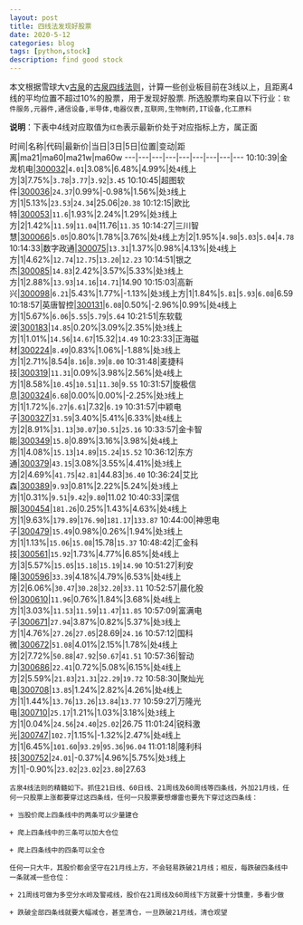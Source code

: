 ```yaml
---
layout: post
title: 四线法发现好股票
date: 2020-5-12
categories: blog
tags: [python,stock]
description: find good stock
---
```



本文根据雪球大v[古泉](https://xueqiu.com/u/7148646888)的[古泉四线法则](https://xueqiu.com/7148646888/130498192)，计算一些创业板目前在3线以上，且距离4线的平均位置不超过10%的股票，用于发现好股票.
所选股票均来自以下行业：`软件服务,元器件,通信设备,半导体,电器仪表,互联网,生物制药,IT设备,化工原料`

**说明**：下表中4线对应取值为`红色`表示最新价处于对应指标上方，属正面


时间|名称|代码|最新价|当日|3日|5日|位置|变动|距离|ma21|ma60|ma21w|ma60w
---|---|---|---|---|---|---|---|---
10:10:39|金龙机电|[300032](https://xueqiu.com/S/SZ300032)|`4.01`|3.08%|6.48%|4.99%|处`4`线上方|3|7.75%|`3.78`|`3.77`|`3.92`|`3.45`
10:10:45|超图软件|[300036](https://xueqiu.com/S/SZ300036)|`24.37`|0.99%|-0.98%|1.56%|处`3`线上方|1|5.13%|`23.53`|`24.34`|25.06|`20.38`
10:12:15|欧比特|[300053](https://xueqiu.com/S/SZ300053)|`11.6`|1.93%|2.24%|1.29%|处`3`线上方|2|1.42%|`11.59`|`11.04`|11.76|`11.35`
10:14:27|三川智慧|[300066](https://xueqiu.com/S/SZ300066)|`5.05`|0.80%|1.78%|3.76%|处`4`线上方|2|1.95%|`4.98`|`5.03`|`5.04`|`4.78`
10:14:33|数字政通|[300075](https://xueqiu.com/S/SZ300075)|`13.31`|1.37%|0.98%|4.13%|处`4`线上方|1|4.62%|`12.74`|`12.75`|`13.20`|`12.23`
10:14:51|银之杰|[300085](https://xueqiu.com/S/SZ300085)|`14.83`|2.42%|3.57%|5.33%|处`3`线上方|1|2.88%|`13.93`|`14.16`|`14.71`|14.90
10:15:03|高新兴|[300098](https://xueqiu.com/S/SZ300098)|`6.21`|5.43%|1.77%|-1.13%|处`3`线上方|1|1.84%|`5.81`|`5.93`|`6.08`|6.59
10:18:57|英唐智控|[300131](https://xueqiu.com/S/SZ300131)|`6.08`|0.50%|-2.96%|0.99%|处`4`线上方|1|5.67%|`6.06`|`5.55`|`5.79`|`5.64`
10:21:51|东软载波|[300183](https://xueqiu.com/S/SZ300183)|`14.85`|0.20%|3.09%|2.35%|处`3`线上方|1|1.01%|`14.56`|`14.67`|15.32|`14.49`
10:23:33|正海磁材|[300224](https://xueqiu.com/S/SZ300224)|`8.49`|0.83%|1.06%|-1.88%|处`3`线上方|1|2.71%|8.54|`8.16`|`8.39`|`8.00`
10:31:48|麦捷科技|[300319](https://xueqiu.com/S/SZ300319)|`11.31`|0.09%|3.98%|2.56%|处`4`线上方|1|8.58%|`10.45`|`10.51`|`11.30`|`9.55`
10:31:57|旋极信息|[300324](https://xueqiu.com/S/SZ300324)|`6.68`|0.00%|0.00%|-2.25%|处`3`线上方|1|1.72%|`6.27`|`6.61`|7.32|`6.19`
10:31:57|中颖电子|[300327](https://xueqiu.com/S/SZ300327)|`31.59`|3.40%|5.41%|6.33%|处`4`线上方|2|8.91%|`31.13`|`30.07`|`30.51`|`25.16`
10:33:57|金卡智能|[300349](https://xueqiu.com/S/SZ300349)|`15.8`|0.89%|3.16%|3.98%|处`4`线上方|1|4.08%|`15.13`|`14.89`|`15.24`|`15.52`
10:36:12|东方通|[300379](https://xueqiu.com/S/SZ300379)|`43.15`|3.08%|3.55%|4.41%|处`3`线上方|2|4.69%|`41.75`|`42.81`|44.83|`36.40`
10:36:24|艾比森|[300389](https://xueqiu.com/S/SZ300389)|`9.93`|0.81%|2.22%|5.24%|处`3`线上方|1|0.31%|`9.51`|`9.42`|`9.80`|11.02
10:40:33|深信服|[300454](https://xueqiu.com/S/SZ300454)|`181.26`|0.25%|1.43%|4.63%|处`4`线上方|1|9.63%|`179.89`|`176.90`|`181.17`|`133.87`
10:44:00|神思电子|[300479](https://xueqiu.com/S/SZ300479)|`15.49`|0.98%|0.26%|1.94%|处`3`线上方|1|1.13%|`15.06`|`15.08`|15.78|`15.37`
10:48:42|汇金科技|[300561](https://xueqiu.com/S/SZ300561)|`15.92`|1.73%|4.77%|6.85%|处`4`线上方|3|5.57%|`15.05`|`15.18`|`15.19`|`14.90`
10:51:27|利安隆|[300596](https://xueqiu.com/S/SZ300596)|`33.39`|4.18%|4.79%|6.53%|处`4`线上方|2|6.06%|`30.47`|`30.28`|`32.20`|`33.11`
10:52:57|晨化股份|[300610](https://xueqiu.com/S/SZ300610)|`11.96`|0.76%|1.84%|3.68%|处`4`线上方|1|3.03%|`11.53`|`11.59`|`11.47`|`11.85`
10:57:09|富满电子|[300671](https://xueqiu.com/S/SZ300671)|`27.94`|3.87%|0.82%|5.37%|处`3`线上方|1|4.76%|`27.26`|`27.05`|28.69|`24.16`
10:57:12|国科微|[300672](https://xueqiu.com/S/SZ300672)|`51.08`|4.01%|2.15%|1.78%|处`4`线上方|2|7.72%|`50.88`|`47.92`|`50.67`|`41.51`
10:57:36|智动力|[300686](https://xueqiu.com/S/SZ300686)|`22.41`|0.72%|5.08%|6.15%|处`4`线上方|2|5.59%|`21.83`|`21.31`|`22.29`|`19.72`
10:58:30|聚灿光电|[300708](https://xueqiu.com/S/SZ300708)|`13.85`|1.24%|2.82%|4.26%|处`4`线上方|1|1.44%|`13.76`|`13.26`|`13.84`|`13.77`
10:59:27|万隆光电|[300710](https://xueqiu.com/S/SZ300710)|`25.17`|1.21%|1.03%|3.18%|处`3`线上方|1|0.04%|`24.56`|`24.40`|`25.02`|26.75
11:01:24|锐科激光|[300747](https://xueqiu.com/S/SZ300747)|`102.7`|1.15%|-1.32%|2.47%|处`4`线上方|1|6.45%|`101.60`|`93.29`|`95.36`|`96.04`
11:01:18|隆利科技|[300752](https://xueqiu.com/S/SZ300752)|`24.01`|-0.37%|4.96%|5.75%|处`3`线上方|1|-0.90%|`23.02`|`23.02`|`23.80`|27.63

```
古泉4线法则的精髓如下。抓住21日线、60日线、21周线及60周线等四条线，外加21月线，任何一只股票上涨都要穿过这四条线，任何一只股票要想爆雷也要先下穿过这四条线：

+ 当股价爬上四条线中的两条可以少量建仓

+ 爬上四条线中的三条可以加大仓位

+ 爬上四条线中的四条可以全仓

任何一只大牛，其股价都会坚守在21月线上方，不会轻易跌破21月线；相反，每跌破四条线中一条就减一些仓位：

+ 21周线可做为多空分水岭及警戒线，股价在21周线及60周线下方就要十分慎重，多看少做

+ 跌破全部四条线就要大幅减仓，甚至清仓，一旦跌破21月线，清仓观望
```